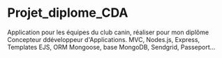 # Projet_diplome_CDA

Application pour les équipes du club canin, réaliser pour mon diplôme Concepteur ddéveloppeur d'Applications.
MVC, Nodes.js, Express, Templates EJS, ORM Mongoose, base MongoDB, Sendgrid, Passeport...
